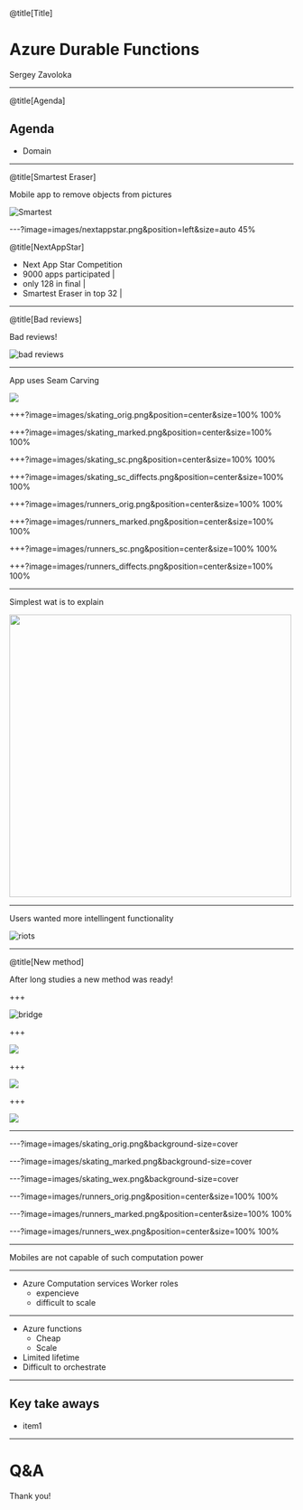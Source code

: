 @title[Title]

# Azure Durable Functions

Sergey Zavoloka

---
@title[Agenda]

## Agenda
- Domain

---
@title[Smartest Eraser]

Mobile app to remove objects from pictures

![Smartest](https://www.youtube.com/embed/QMWHeGsVjFA)

---?image=images/nextappstar.png&position=left&size=auto 45%

@title[NextAppStar]

- Next App Star Competition
- 9000 apps participated |
- only 128 in final |
- Smartest Eraser in top 32 |


---

@title[Bad reviews]

Bad reviews!

![bad reviews](images/bad_reviews.png)

---

App uses Seam Carving

![](images/seams.jpeg)

+++?image=images/skating_orig.png&position=center&size=100% 100%

+++?image=images/skating_marked.png&position=center&size=100% 100%

+++?image=images/skating_sc.png&position=center&size=100% 100%

+++?image=images/skating_sc_diffects.png&position=center&size=100% 100%

+++?image=images/runners_orig.png&position=center&size=100% 100%

+++?image=images/runners_marked.png&position=center&size=100% 100%

+++?image=images/runners_sc.png&position=center&size=100% 100%

+++?image=images/runners_diffects.png&position=center&size=100% 100%

---

Simplest wat is to explain 

<img src="images/se_restrictions.png"  height="500" /> 
<!-- ![se_restrictions](images/se_restrictions.png) -->

---

Users wanted more intellingent functionality

![riots](images/riots.jpg)

---

@title[New method]

After long studies a new method was ready!

+++

![bridge](images/t058.gif)

+++

![](images/t067.gif)

+++

![](images/t009.gif)

+++

![](images/t020.gif)

---

---?image=images/skating_orig.png&background-size=cover

---?image=images/skating_marked.png&background-size=cover

---?image=images/skating_wex.png&background-size=cover

---?image=images/runners_orig.png&position=center&size=100% 100%

---?image=images/runners_marked.png&position=center&size=100% 100%

---?image=images/runners_wex.png&position=center&size=100% 100%


---

Mobiles are not capable of such computation power

---

- Azure Computation services Worker roles
  - expencieve
  - difficult to scale

---

- Azure functions
  - Cheap
  - Scale
- Limited lifetime
- Difficult to orchestrate

---

## Key take aways
- item1 

---

# Q&A
Thank you!
